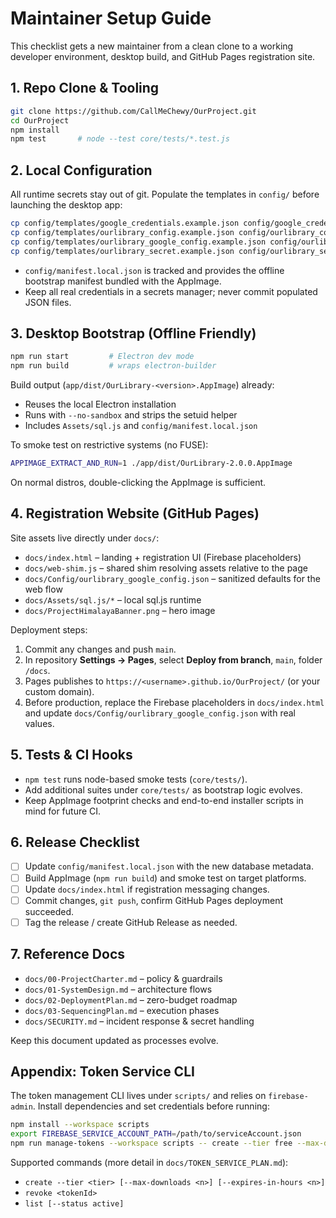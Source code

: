# Maintainer Setup Guide

This checklist gets a new maintainer from a clean clone to a working developer environment, desktop build, and GitHub Pages registration site.

## 1. Repo Clone & Tooling

```bash
git clone https://github.com/CallMeChewy/OurProject.git
cd OurProject
npm install
npm test       # node --test core/tests/*.test.js
```

## 2. Local Configuration

All runtime secrets stay out of git. Populate the templates in `config/` before launching the desktop app:

```bash
cp config/templates/google_credentials.example.json config/google_credentials.json
cp config/templates/ourlibrary_config.example.json config/ourlibrary_config.json
cp config/templates/ourlibrary_google_config.example.json config/ourlibrary_google_config.json
cp config/templates/ourlibrary_secret.example.json config/ourlibrary_secret.json
```

- `config/manifest.local.json` is tracked and provides the offline bootstrap manifest bundled with the AppImage.
- Keep all real credentials in a secrets manager; never commit populated JSON files.

## 3. Desktop Bootstrap (Offline Friendly)

```bash
npm run start         # Electron dev mode
npm run build         # wraps electron-builder
```

Build output (`app/dist/OurLibrary-<version>.AppImage`) already:
- Reuses the local Electron installation
- Runs with `--no-sandbox` and strips the setuid helper
- Includes `Assets/sql.js` and `config/manifest.local.json`

To smoke test on restrictive systems (no FUSE):

```bash
APPIMAGE_EXTRACT_AND_RUN=1 ./app/dist/OurLibrary-2.0.0.AppImage
```

On normal distros, double-clicking the AppImage is sufficient.

## 4. Registration Website (GitHub Pages)

Site assets live directly under `docs/`:

- `docs/index.html` – landing + registration UI (Firebase placeholders)
- `docs/web-shim.js` – shared shim resolving assets relative to the page
- `docs/Config/ourlibrary_google_config.json` – sanitized defaults for the web flow
- `docs/Assets/sql.js/*` – local sql.js runtime
- `docs/ProjectHimalayaBanner.png` – hero image

Deployment steps:

1. Commit any changes and push `main`.
2. In repository **Settings → Pages**, select **Deploy from branch**, `main`, folder `/docs`.
3. Pages publishes to `https://<username>.github.io/OurProject/` (or your custom domain).
4. Before production, replace the Firebase placeholders in `docs/index.html` and update `docs/Config/ourlibrary_google_config.json` with real values.

## 5. Tests & CI Hooks

- `npm test` runs node-based smoke tests (`core/tests/`).
- Add additional suites under `core/tests/` as bootstrap logic evolves.
- Keep AppImage footprint checks and end-to-end installer scripts in mind for future CI.

## 6. Release Checklist

- [ ] Update `config/manifest.local.json` with the new database metadata.
- [ ] Build AppImage (`npm run build`) and smoke test on target platforms.
- [ ] Update `docs/index.html` if registration messaging changes.
- [ ] Commit changes, `git push`, confirm GitHub Pages deployment succeeded.
- [ ] Tag the release / create GitHub Release as needed.

## 7. Reference Docs

- `docs/00-ProjectCharter.md` – policy & guardrails
- `docs/01-SystemDesign.md` – architecture flows
- `docs/02-DeploymentPlan.md` – zero-budget roadmap
- `docs/03-SequencingPlan.md` – execution phases
- `docs/SECURITY.md` – incident response & secret handling

Keep this document updated as processes evolve.

## Appendix: Token Service CLI

The token management CLI lives under `scripts/` and relies on `firebase-admin`. Install dependencies and set credentials before running:

```bash
npm install --workspace scripts
export FIREBASE_SERVICE_ACCOUNT_PATH=/path/to/serviceAccount.json
npm run manage-tokens --workspace scripts -- create --tier free --max-downloads 3
```

Supported commands (more detail in `docs/TOKEN_SERVICE_PLAN.md`):

- `create --tier <tier> [--max-downloads <n>] [--expires-in-hours <n>]`
- `revoke <tokenId>`
- `list [--status active]`
